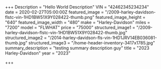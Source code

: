 +++
Description = "Hello World Description"
VIN = "42462345234234"
date = 2020-02-27T05:00:00Z
featured_image = "/2009-harley-davidson-flstc-vin-1HD1BW51X9Y028422-thumb.png"
featured_image_height = "640"
featured_image_width = "480"
make = "Harley-Davidson"
miles = "7200"
model = "FLWHAT"
price = "75000"
structured_image1 = "/2009-harley-davidson-flstc-vin-1HD1BW51X9Y028422-thumb.jpg"
structured_image2 = "/2014-harley-davidson-fls-vin-1HD1JRV14EB036081-thumb.jpg"
structured_image3 = "/home-header-inventory-3417x1785.jpg"
summary_description = "testing summary description guy"
title = "2023 Harley-Davidson"
year = "2023"

+++
